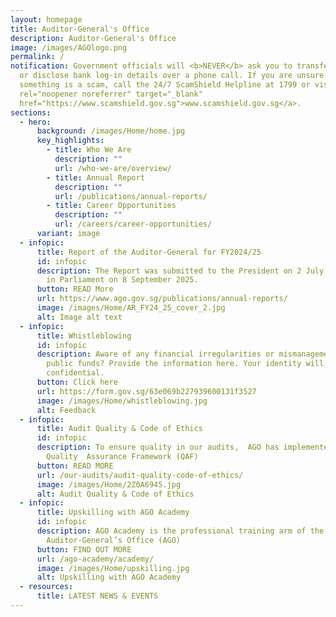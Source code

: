 ```yaml
---
layout: homepage
title: Auditor-General's Office
description: Auditor-General's Office
image: /images/AGOlogo.png
permalink: /
notification: Government officials will <b>NEVER</b> ask you to transfer money
  or disclose bank log-in details over a phone call. If you are unsure if
  something is a scam, call the 24/7 ScamShield Helpline at 1799 or visit <a
  rel="noopener noreferrer" target="_blank"
  href="https://www.scamshield.gov.sg">www.scamshield.gov.sg</a>.
sections:
  - hero:
      background: /images/Home/home.jpg
      key_highlights:
        - title: Who We Are
          description: ""
          url: /who-we-are/overview/
        - title: Annual Report
          description: ""
          url: /publications/annual-reports/
        - title: Career Opportunities
          description: ""
          url: /careers/career-opportunities/
      variant: image
  - infopic:
      title: Report of the Auditor-General for FY2024/25
      id: infopic
      description: The Report was submitted to the President on 2 July 2025 and tabled
        in Parliament on 8 September 2025.
      button: READ More
      url: https://www.ago.gov.sg/publications/annual-reports/
      image: /images/Home/AR_FY24_25_cover_2.jpg
      alt: Image alt text
  - infopic:
      title: Whistleblowing
      id: infopic
      description: Aware of any financial irregularities or mismanagement involving
        public funds? Provide the information here. Your identity will be kept
        confidential.
      button: Click here
      url: https://form.gov.sg/63e069b227939600131f3527
      image: /images/Home/whistleblowing.jpg
      alt: Feedback
  - infopic:
      title: Audit Quality & Code of Ethics
      id: infopic
      description: To ensure quality in our audits,  AGO has implemented a
        Quality  Assurance Framework (QAF)
      button: READ MORE
      url: /our-audits/audit-quality-code-of-ethics/
      image: /images/Home/2Z0A6945.jpg
      alt: Audit Quality & Code of Ethics
  - infopic:
      title: Upskilling with AGO Academy
      id: infopic
      description: AGO Academy is the professional training arm of the
        Auditor-General’s Office (AGO)
      button: FIND OUT MORE
      url: /ago-academy/academy/
      image: /images/Home/upskilling.jpg
      alt: Upskilling with AGO Academy
  - resources:
      title: LATEST NEWS & EVENTS
---
```

